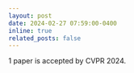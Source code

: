 ```yaml
---
layout: post
date: 2024-02-27 07:59:00-0400
inline: true
related_posts: false
---
```


1 paper is accepted by CVPR 2024.